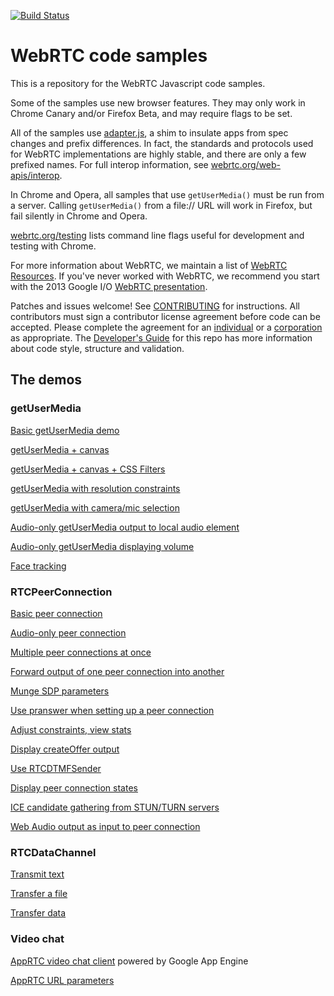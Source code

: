 [![Build Status](https://travis-ci.org/webrtc/samples.svg)](https://travis-ci.org/webrtc/samples)

# WebRTC code samples #

This is a repository for the WebRTC Javascript code samples.

Some of the samples use new browser features. They may only work in Chrome Canary and/or Firefox Beta, and may require flags to be set.

All of the samples use [adapter.js](https://github.com/webrtc/adapter), a shim to insulate apps from spec changes and prefix differences. In fact, the standards and protocols used for WebRTC implementations are highly stable, and there are only a few prefixed names. For full interop information, see [webrtc.org/web-apis/interop](http://www.webrtc.org/web-apis/interop).

In Chrome and Opera, all samples that use `getUserMedia()` must be run from a server. Calling `getUserMedia()` from a file:// URL will work in Firefox, but fail silently in Chrome and Opera.

[webrtc.org/testing](http://www.webrtc.org/testing) lists command line flags useful for development and testing with Chrome.

For more information about WebRTC, we maintain a list of [WebRTC Resources](https://docs.google.com/document/d/1idl_NYQhllFEFqkGQOLv8KBK8M3EVzyvxnKkHl4SuM8/edit). If you've never worked with WebRTC, we recommend you start with the 2013 Google I/O [WebRTC presentation](http://www.youtube.com/watch?v=p2HzZkd2A40).

Patches and issues welcome! See [CONTRIBUTING](https://github.com/webrtc/samples/blob/master/CONTRIBUTING.md) for instructions. All contributors must sign a contributor license agreement before code can be accepted. Please complete the agreement for an [individual](https://developers.google.com/open-source/cla/individual) or a [corporation](https://developers.google.com/open-source/cla/corporate) as appropriate. The [Developer's Guide](https://bit.ly/webrtcdevguide) for this repo has more information about code style, structure and validation.

## The demos ##

### getUserMedia ###

[Basic getUserMedia demo](https://webrtc.github.io/samples/src/content/getusermedia/gum)

[getUserMedia + canvas](https://webrtc.github.io/samples/src/content/getusermedia/canvas)

[getUserMedia + canvas + CSS Filters](https://webrtc.github.io/samples/src/content/getusermedia/filter)

[getUserMedia with resolution constraints](https://webrtc.github.io/samples/src/content/getusermedia/resolution)

[getUserMedia with camera/mic selection](https://webrtc.github.io/samples/src/content/getusermedia/source)

[Audio-only getUserMedia output to local audio element](https://webrtc.github.io/samples/src/content/getusermedia/audio)

[Audio-only getUserMedia displaying volume](https://webrtc.github.io/samples/src/content/getusermedia/volume)

[Face tracking](https://webrtc.github.io/samples/src/content/getusermedia/face)

### RTCPeerConnection ###

[Basic peer connection](https://webrtc.github.io/samples/src/content/peerconnection/pc1)

[Audio-only peer connection](https://webrtc.github.io/samples/src/content/peerconnection/audio)

[Multiple peer connections at once](https://webrtc.github.io/samples/src/content/peerconnection/multiple)

[Forward output of one peer connection into another](https://webrtc.github.io/samples/src/content/peerconnection/multiple-relay)

[Munge SDP parameters](https://webrtc.github.io/samples/src/content/peerconnection/munge-sdp)

[Use pranswer when setting up a peer connection](https://webrtc.github.io/samples/src/content/peerconnection/pr-answer)

[Adjust constraints, view stats](https://webrtc.github.io/samples/src/content/peerconnection/constraints)

[Display createOffer output](https://webrtc.github.io/samples/src/content/peerconnection/create-offer)

[Use RTCDTMFSender](https://webrtc.github.io/samples/src/content/peerconnection/dtmf)

[Display peer connection states](https://webrtc.github.io/samples/src/content/peerconnection/states)

[ICE candidate gathering from STUN/TURN servers](https://webrtc.github.io/samples/src/content/peerconnection/trickle-ice)

[Web Audio output as input to peer connection](https://webrtc.github.io/samples/src/content/peerconnection/webaudio-input)

### RTCDataChannel ###

[Transmit text](https://webrtc.github.io/samples/src/content/datachannel/basic)

[Transfer a file](https://webrtc.github.io/samples/src/content/datachannel/filetransfer)

[Transfer data](https://webrtc.github.io/samples/src/content/datachannel/datatransfer)

### Video chat ###

[AppRTC video chat client](https://apprtc.appspot.com) powered by Google App Engine

[AppRTC URL parameters](https://apprtc.appspot.com/params.html)



